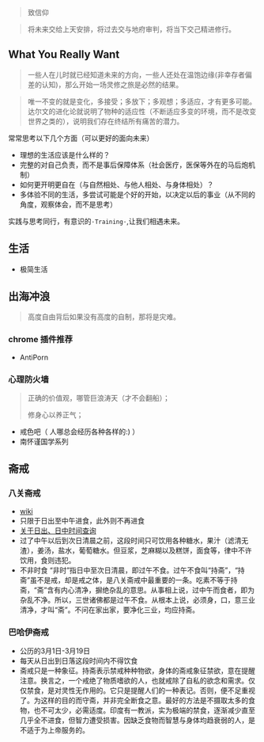 > 致信仰

> 将未来交给上天安排，将过去交与地府审判，将当下交己精进修行。

## What You Really Want

> 一些人在儿时就已经知道未来的方向，一些人还处在温饱边缘(非幸存者偏差的认知)，那么开始一场灵修之旅是必然的结果。

> 唯一不变的就是变化，多接受；多放下；多观想；多适应，才有更多可能。达尔文的进化论就说明了物种的适应性（不断适应多变的环境，而不是改变世界之类的），说明我们存在终结所有痛苦的潜力。

常常思考以下几个方面（可以更好的面向未来）

- 理想的生活应该是什么样的？
- 完整的对自己负责，而不是事后保障体系（社会医疗，医保等外在的马后炮机制）
- 如何更开明更自在（与自然相处、与他人相处、与身体相处）？
- 多体验不同的生活，多尝试可能是个好的开始，以决定以后的事业（从不同的角度，观察体会，而不是思考）
  
实践与思考同行，有意识的`·Training·`,让我们相遇未来。

## 生活

- 极简生活

## 出海冲浪

> 高度自由背后如果没有高度的自制，那将是灾难。

### chrome 插件推荐

- AntiPorn

### 心理防火墙

> 正确的价值观，哪管巨浪涛天（才不会翻船）；
>
> 修身心以养正气；

- 戒色吧（ 人哪总会经历各种各样的:) ）
- 南怀谨国学系列

## 斋戒

### 八关斋戒

- [wiki](https://baike.baidu.com/item/%E5%85%AB%E5%85%B3%E6%96%8B%E6%88%92)
- 只限于日出至中午进食，此外则不再进食
- [关于日出、日中时间查询](https://richurimo.51240.com/shanghai__richurimo/)
- 过了中午以后到次日清晨之前，这段时间只可饮用各种糖水，果汁（滤清无渣），姜汤，盐水，葡萄糖水。但豆浆，芝麻糊以及糕饼，面食等，律中不许饮用，食则违犯。
- 不非时食 “非时”指日中至次日清晨，即过午不食。过午不食叫“持斋”，“持斋”虽不是戒，却是戒之体，是八关斋戒中最重要的一条。吃素不等于持斋，“斋”含有内心清净，摒绝杂乱的意思。从事相上说，过中午而食者，即为杂乱不净。所以，三世诸佛都是过午不食。从根本上说，必须身，口，意三业清净，才叫“斋”。不问在家出家，要净化三业，均应持斋。

### 巴哈伊斋戒

- 公历的3月1日-3月19日
- 每天从日出到日落这段时间内不得饮食
- 斋戒只是一种象征。持斋表示禁戒种种物欲，身体的斋戒象征禁欲，意在提醒注意。换言之，一个戒绝了物质嗜欲的人，也就戒除了自私的欲念和需求。仅仅禁食，是对灵性无作用的。它只是提醒人们的一种表记。否则，便不足重视了。为这样的目的而守斋，并非完全断食之意。最好的方法是不摄取太多的食物，也不可太少，必需适度。印度有一教派，实为极端的禁食，逐渐减少直至几乎全不进食，但智力遭受损害。因缺乏食物而智慧与身体均趋衰弱的人，是不适于为上帝服务的。

<!-- 
# 别人的恋爱心得

> 除了用心，还需要克制

![别人的恋爱心得1](./traing1.jpg)
![别人的恋爱心得1](./traing2.jpg)
![别人的恋爱心得1](./traing3.jpg)
![别人的恋爱心得1](./traing4.jpg)
 -->
